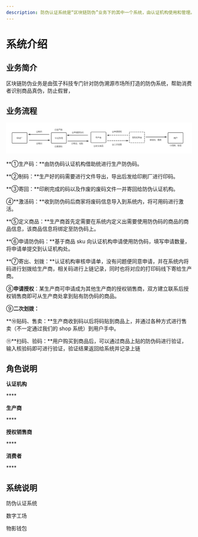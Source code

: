 ```yaml
---
description: 防伪认证系统是“区块链防伪”业务下的其中一个系统，由认证机构使用和管理。
---
```


# 系统介绍

## 业务简介

区块链防伪业务是由弦子科技专门针对防伪溯源市场所打造的防伪系统，帮助消费者识别商品真伪，防止假冒，

## 业务流程

![](.gitbook/assets/image%20%289%29.png)

**①生产码：**由防伪码认证机构借助统进行生产防伪码。

**②制码：**生产好的码需要进行文件导出，导出后发给印刷厂进行印码。

**③寄回：**印刷完成的码以及作废的废码文件一并寄回给防伪认证机构。

④**激活码：**收到防伪码后商家将废码信息导入到系统内，将可用码进行激活。

**⑤定义商品：**生产商首先定需要在系统内定义出需要使用防伪码的商品的商品信息，该商品信息将绑定至防伪码上。

**⑥申请防伪码：**基于商品 sku 向认证机构申请使用防伪码，填写申请数量，将申请单提交到认证机构处。

**⑦寄出、划拨：**认证机构审核申请单，没有问题便同意申请，并在系统内将码进行划拨给生产商，相关码进行上链记录，同时也将对应的打印码线下寄给生产商。

⑧**申请授权**：某生产商可申请成为其他生产商的授权销售商，双方建立联系后授权销售商即可从生产商处拿到贴有防伪码的商品。

⑨**二次划拨：**

**⑩贴码、售卖：**生产商收到码以后将码贴到商品上，并通过各种方式进行售卖（不一定通过我们的 shop 系统）到用户手中。

⑪**扫码、验码：**用户购买到商品后，可以通过商品上贴的防伪码进行验证，输入核验码即可进行验证，验证结果返回给系统并记录上链



## 角色说明

**认证机构**

\*\*\*\*

**生产商**

\*\*\*\*

**授权销售商**

\*\*\*\*

**消费者**

\*\*\*\*

## **系统说明**

防伪认证系统

数字工场

物影钱包

